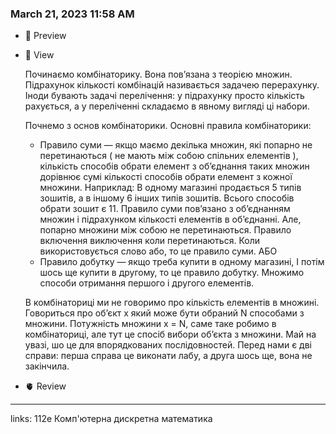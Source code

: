 
### March 21, 2023 11:58 AM

- 👀 Preview
- 🧠 View
    
    Починаємо комбінаторику. Вона пов’язана з теорією множин. Підрахунок кількості комбінацій називається задачею перерахунку. Іноди бувають задачі перелічення: у підрахунку просто кількість рахується, а у переліченні складаємо в явному вигляді ці набори. 
    
    Почнемо з основ комбінаторики. Основні правила комбінаторики:
    
    - Правило суми — якщо маємо декілька множин, які попарно не перетинаються ( не мають між собою спільних елементів ), кількість способів обрати елемент з об’єднання таких множин дорівнює сумі кількості способів обрати елемент з кожної множини. Наприклад: В одному магазині продається 5 типів зошитів, а в іншому 6 інших типів зошитів. Всього способів обрати зошит є 11. Правило суми пов’язано з об’єднанням множин і підрахунком кількості елементів в об’єднанні. Але, попарно множини між собою не перетинаються. Правило включення виключення коли перетинаються. Коли використовується слово або, то це правило суми. АБО
    - Правило добутку — якщо треба купити в одному магазині, І потім шось ще купити в другому, то це правило добутку. Множимо способи отримання першого і другого елементів.
    
    В комбінаториці ми не говоримо про кількість елементів в множині. Говориться про об’єкт х який може бути обраний N способами з множини. Потужність множини x = N, саме таке робимо в комбінаториці, але тут це спосіб вибори об’єкта з множини. Май на увазі, шо це для впорядкованих послідовностей. Перед нами є дві справи: перша справа це виконати лабу, а друга шось ще, вона не закінчила.  
    
- 🫀 Review



---

links: 112e Комп'ютерна дискретна математика

